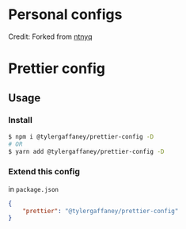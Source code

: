 # Personal configs

Credit:  Forked from [ntnyq](https://github.com/ntnyq/configs)

# Prettier config

## Usage

### Install

```bash
$ npm i @tylergaffaney/prettier-config -D
# OR
$ yarn add @tylergaffaney/prettier-config -D
```

### Extend this config

in `package.json`

```json
{
    "prettier": "@tylergaffaney/prettier-config"
}
```
